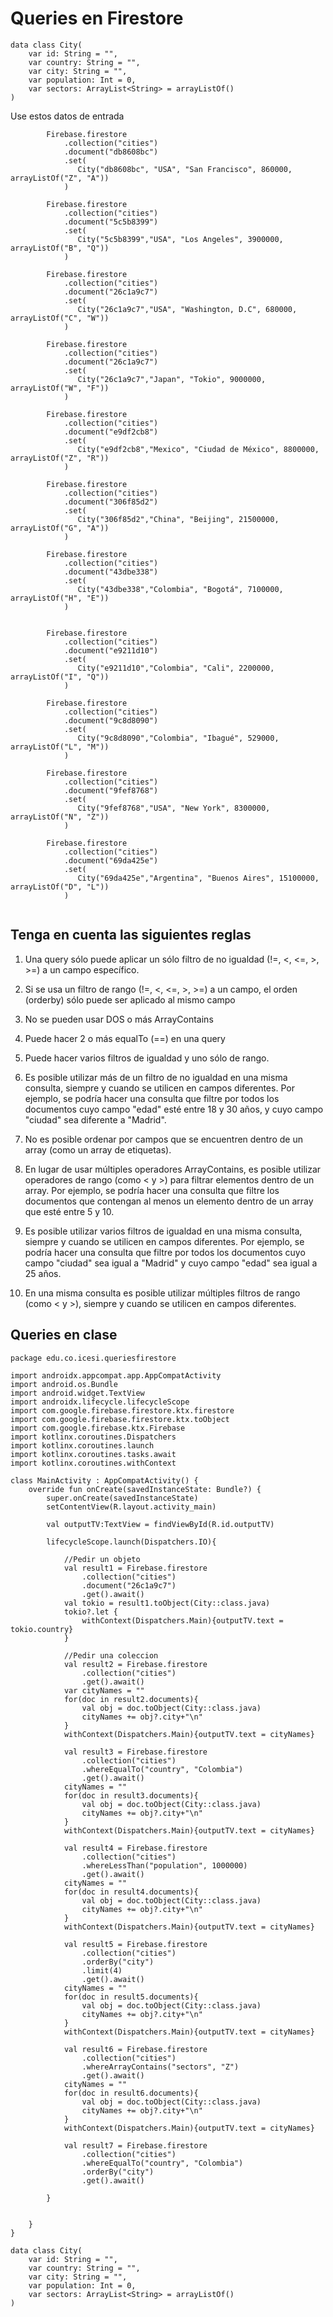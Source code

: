 # Queries en Firestore


```
data class City(
    var id: String = "",
    var country: String = "",
    var city: String = "",
    var population: Int = 0,
    var sectors: ArrayList<String> = arrayListOf() 
)
```

Use estos datos de entrada
```
        Firebase.firestore
            .collection("cities")
            .document("db8608bc")
            .set(
               City("db8608bc", "USA", "San Francisco", 860000, arrayListOf("Z", "A"))
            )

        Firebase.firestore
            .collection("cities")
            .document("5c5b8399")
            .set(
               City("5c5b8399","USA", "Los Angeles", 3900000, arrayListOf("B", "Q"))
            )

        Firebase.firestore
            .collection("cities")
            .document("26c1a9c7")
            .set(
               City("26c1a9c7","USA", "Washington, D.C", 680000, arrayListOf("C", "W"))
            )

        Firebase.firestore
            .collection("cities")
            .document("26c1a9c7")
            .set(
               City("26c1a9c7","Japan", "Tokio", 9000000, arrayListOf("W", "F"))
            )

        Firebase.firestore
            .collection("cities")
            .document("e9df2cb8")
            .set(
               City("e9df2cb8","Mexico", "Ciudad de México", 8800000, arrayListOf("Z", "R"))
            )
            
        Firebase.firestore
            .collection("cities")
            .document("306f85d2")
            .set(
               City("306f85d2","China", "Beijing", 21500000, arrayListOf("G", "A"))
            )
            
        Firebase.firestore
            .collection("cities")
            .document("43dbe338")
            .set(
               City("43dbe338","Colombia", "Bogotá", 7100000, arrayListOf("H", "E"))
            )


        Firebase.firestore
            .collection("cities")
            .document("e9211d10")
            .set(
               City("e9211d10","Colombia", "Cali", 2200000, arrayListOf("I", "Q"))
            )

        Firebase.firestore
            .collection("cities")
            .document("9c8d8090")
            .set(
               City("9c8d8090","Colombia", "Ibagué", 529000, arrayListOf("L", "M"))
            )

        Firebase.firestore
            .collection("cities")
            .document("9fef8768")
            .set(
               City("9fef8768","USA", "New York", 8300000, arrayListOf("N", "Z"))
            )

        Firebase.firestore
            .collection("cities")
            .document("69da425e")
            .set(
               City("69da425e","Argentina", "Buenos Aires", 15100000, arrayListOf("D", "L"))
            )


```

## Tenga en cuenta las siguientes reglas

1. Una query sólo puede aplicar un sólo filtro de no igualdad (!=, <, <=, >, >=) a un campo específico.

2. Si se usa un filtro de rango (!=, <, <=, >, >=) a un campo, el orden (orderby) sólo puede ser aplicado al mismo campo

3. No se pueden usar DOS o más ArrayContains

4. Puede hacer 2 o más equalTo (==) en una query

5. Puede hacer varios filtros de igualdad y uno sólo de rango.

6. Es posible utilizar más de un filtro de no igualdad en una misma consulta, siempre y cuando se utilicen en campos diferentes. Por ejemplo, se podría hacer una consulta que filtre por todos los documentos cuyo campo "edad" esté entre 18 y 30 años, y cuyo campo "ciudad" sea diferente a "Madrid".

7. No es posible ordenar por campos que se encuentren dentro de un array (como un array de etiquetas).

8. En lugar de usar múltiples operadores ArrayContains, es posible utilizar operadores de rango (como < y >) para filtrar elementos dentro de un array. Por ejemplo, se podría hacer una consulta que filtre los documentos que contengan al menos un elemento dentro de un array que esté entre 5 y 10.

9. Es posible utilizar varios filtros de igualdad en una misma consulta, siempre y cuando se utilicen en campos diferentes. Por ejemplo, se podría hacer una consulta que filtre por todos los documentos cuyo campo "ciudad" sea igual a "Madrid" y cuyo campo "edad" sea igual a 25 años.

10. En una misma consulta es posible utilizar múltiples filtros de rango (como < y >), siempre y cuando se utilicen en campos diferentes.



## Queries en clase

```
package edu.co.icesi.queriesfirestore

import androidx.appcompat.app.AppCompatActivity
import android.os.Bundle
import android.widget.TextView
import androidx.lifecycle.lifecycleScope
import com.google.firebase.firestore.ktx.firestore
import com.google.firebase.firestore.ktx.toObject
import com.google.firebase.ktx.Firebase
import kotlinx.coroutines.Dispatchers
import kotlinx.coroutines.launch
import kotlinx.coroutines.tasks.await
import kotlinx.coroutines.withContext

class MainActivity : AppCompatActivity() {
    override fun onCreate(savedInstanceState: Bundle?) {
        super.onCreate(savedInstanceState)
        setContentView(R.layout.activity_main)

        val outputTV:TextView = findViewById(R.id.outputTV)

        lifecycleScope.launch(Dispatchers.IO){

            //Pedir un objeto
            val result1 = Firebase.firestore
                .collection("cities")
                .document("26c1a9c7")
                .get().await()
            val tokio = result1.toObject(City::class.java)
            tokio?.let {
                withContext(Dispatchers.Main){outputTV.text = tokio.country}
            }

            //Pedir una coleccion
            val result2 = Firebase.firestore
                .collection("cities")
                .get().await()
            var cityNames = ""
            for(doc in result2.documents){
                val obj = doc.toObject(City::class.java)
                cityNames += obj?.city+"\n"
            }
            withContext(Dispatchers.Main){outputTV.text = cityNames}

            val result3 = Firebase.firestore
                .collection("cities")
                .whereEqualTo("country", "Colombia")
                .get().await()
            cityNames = ""
            for(doc in result3.documents){
                val obj = doc.toObject(City::class.java)
                cityNames += obj?.city+"\n"
            }
            withContext(Dispatchers.Main){outputTV.text = cityNames}

            val result4 = Firebase.firestore
                .collection("cities")
                .whereLessThan("population", 1000000)
                .get().await()
            cityNames = ""
            for(doc in result4.documents){
                val obj = doc.toObject(City::class.java)
                cityNames += obj?.city+"\n"
            }
            withContext(Dispatchers.Main){outputTV.text = cityNames}

            val result5 = Firebase.firestore
                .collection("cities")
                .orderBy("city")
                .limit(4)
                .get().await()
            cityNames = ""
            for(doc in result5.documents){
                val obj = doc.toObject(City::class.java)
                cityNames += obj?.city+"\n"
            }
            withContext(Dispatchers.Main){outputTV.text = cityNames}

            val result6 = Firebase.firestore
                .collection("cities")
                .whereArrayContains("sectors", "Z")
                .get().await()
            cityNames = ""
            for(doc in result6.documents){
                val obj = doc.toObject(City::class.java)
                cityNames += obj?.city+"\n"
            }
            withContext(Dispatchers.Main){outputTV.text = cityNames}

            val result7 = Firebase.firestore
                .collection("cities")
                .whereEqualTo("country", "Colombia")
                .orderBy("city")
                .get().await()

        }


    }
}

data class City(
    var id: String = "",
    var country: String = "",
    var city: String = "",
    var population: Int = 0,
    var sectors: ArrayList<String> = arrayListOf()
)
```
